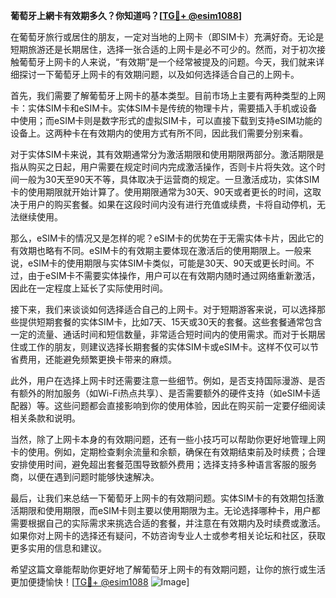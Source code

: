 **葡萄牙上網卡有效期多久？你知道吗？[[TG💪+ @esim1088](https://t.me/s/esim1088)]**

在葡萄牙旅行或居住的朋友，一定对当地的上网卡（即SIM卡）充满好奇。无论是短期旅游还是长期居住，选择一张合适的上网卡是必不可少的。然而，对于初次接触葡萄牙上网卡的人来说，“有效期”是一个经常被提及的问题。今天，我们就来详细探讨一下葡萄牙上网卡的有效期问题，以及如何选择适合自己的上网卡。

首先，我们需要了解葡萄牙上网卡的基本类型。目前市场上主要有两种类型的上网卡：实体SIM卡和eSIM卡。实体SIM卡是传统的物理卡片，需要插入手机或设备中使用；而eSIM卡则是数字形式的虚拟SIM卡，可以直接下载到支持eSIM功能的设备上。这两种卡在有效期内的使用方式有所不同，因此我们需要分别来看。

对于实体SIM卡来说，其有效期通常分为激活期限和使用期限两部分。激活期限是指从购买之日起，用户需要在规定时间内完成激活操作，否则卡片将失效。这个时间一般为30天至90天不等，具体取决于运营商的规定。一旦激活成功，实体SIM卡的使用期限就开始计算了。使用期限通常为30天、90天或者更长的时间，这取决于用户的购买套餐。如果在这段时间内没有进行充值或续费，卡将自动停机，无法继续使用。

那么，eSIM卡的情况又是怎样的呢？eSIM卡的优势在于无需实体卡片，因此它的有效期也略有不同。eSIM卡的有效期主要体现在激活后的使用期限上。一般来说，eSIM卡的使用期限与实体SIM卡类似，可能是30天、90天或更长时间。不过，由于eSIM卡不需要实体操作，用户可以在有效期内随时通过网络重新激活，因此在一定程度上延长了实际使用时间。

接下来，我们来谈谈如何选择适合自己的上网卡。对于短期游客来说，可以选择那些提供短期套餐的实体SIM卡，比如7天、15天或30天的套餐。这些套餐通常包含一定的流量、通话时间和短信数量，非常适合短时间内的使用需求。而对于长期居住或工作的朋友，则建议选择长期套餐的实体SIM卡或eSIM卡。这样不仅可以节省费用，还能避免频繁更换卡带来的麻烦。

此外，用户在选择上网卡时还需要注意一些细节。例如，是否支持国际漫游、是否有额外的附加服务（如Wi-Fi热点共享）、是否需要额外的硬件支持（如eSIM卡适配器）等。这些问题都会直接影响到你的使用体验，因此在购买前一定要仔细阅读相关条款和说明。

当然，除了上网卡本身的有效期问题，还有一些小技巧可以帮助你更好地管理上网卡的使用。例如，定期检查剩余流量和余额，确保在有效期结束前及时续费；合理安排使用时间，避免超出套餐范围导致额外费用；选择支持多种语言客服的服务商，以便在遇到问题时能够快速解决。

最后，让我们来总结一下葡萄牙上网卡的有效期问题。实体SIM卡的有效期包括激活期限和使用期限，而eSIM卡则主要以使用期限为主。无论选择哪种卡，用户都需要根据自己的实际需求来挑选合适的套餐，并注意在有效期内及时续费或激活。如果你对上网卡的选择还有疑问，不妨咨询专业人士或参考相关论坛和社区，获取更多实用的信息和建议。

希望这篇文章能帮助你更好地了解葡萄牙上网卡的有效期问题，让你的旅行或生活更加便捷愉快！[[TG💪+ @esim1088](https://t.me/s/esim1088) ![Image](https://i.postimg.cc/4NQfJmqS/Snipaste-2025-05-13-00-14-12.png)]